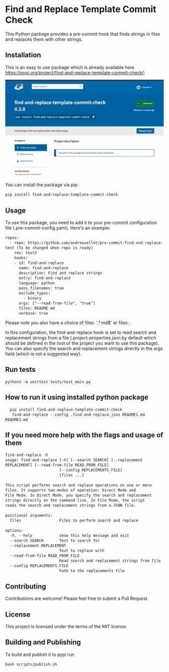 # Find and Replace Template Commit Check

This Python package provides a pre-commit hook that finds strings in files and replaces them with other strings.

## Installation

This is an easy to use package which is already available here https://pypi.org/project/find-and-replace-template-commit-check/:

![package to use](./images/pypi-package.png "Title")

You can install the package via pip:

```bash
pip install find-and-replace-template-commit-check
```

## Usage

To use this package, you need to add it to your pre-commit configuration file (.pre-commit-config.yaml). Here's an example:

```
repos:
  - repo: https://github.com/andreouellet/pre-commit-find-and-replace-test (To be changed when repo is ready)
    rev: test3
    hooks:
    - id: find-and-replace
      name: find-and-replace
      description: Find and replace strings
      entry: find-and-replace
      language: python
      pass_filenames: true
      exclude_types:
        - binary
      args: ["--read-from-file", "true"]
      files: README.md
      verbose: true

```

Please note you also have a choice of
      files: '.*\.md$'
or
      files: .

In this configuration, the find-and-replace hook is set to read search and replacement strings from a file (.project-properties.json by default which should be defined in the root of the project you want to use this package). You can also specify the search and replacement strings directly in the args field (which is not a suggested way).


## Run tests

```
python3 -m unittest tests/test_main.py

```

## How to run it using installed python package

```
  pip install find-and-replace-template-commit-check
   find-and-replace --config .find-and-replace.json README1.md README2.md
```


## If you need more help with the flags and usage of them

```
find-and-replace -h
usage: find-and-replace [-h] [--search SEARCH] [--replacement REPLACEMENT] [--read-from-file READ_FROM_FILE]
                        [--config REPLACEMENTS_FILE]
                        [files ...]

This script performs search and replace operations on one or more files. It supports two modes of operation: Direct Mode and
File Mode. In Direct Mode, you specify the search and replacement strings directly on the command line. In File Mode, the script
reads the search and replacement strings from a JSON file.

positional arguments:
  files                 Files to perform search and replace

options:
  -h, --help            show this help message and exit
  --search SEARCH       Text to search for
  --replacement REPLACEMENT
                        Text to replace with
  --read-from-file READ_FROM_FILE
                        Read search and replacement strings from file
  --config REPLACEMENTS_FILE
                        Path to the replacements file

```


## Contributing

Contributions are welcome! Please feel free to submit a Pull Request.

## License

This project is licensed under the terms of the MIT license.

## Building and Publishing

To build and publish it to pypi run

```
bash scripts/publish.sh
```
